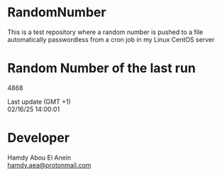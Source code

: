 # RandomNumber    
This is a test repository where a random number is pushed to a file automatically passwordless from a cron job in my Linux CentOS server    
# Random Number of the last run   
4868
      
Last update (GMT +1)    
02/16/25 14:00:01
# Developer    
Hamdy Abou El Anein   
hamdy.aea@protonmail.com
